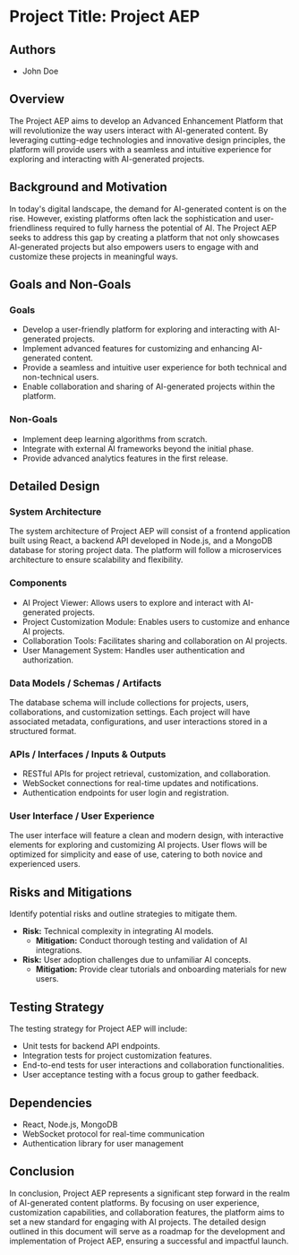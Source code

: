 # Project Title: Project AEP
## Authors
- John Doe

## Overview
The Project AEP aims to develop an Advanced Enhancement Platform that will revolutionize the way users interact with AI-generated content. By leveraging cutting-edge technologies and innovative design principles, the platform will provide users with a seamless and intuitive experience for exploring and interacting with AI-generated projects.

## Background and Motivation
In today's digital landscape, the demand for AI-generated content is on the rise. However, existing platforms often lack the sophistication and user-friendliness required to fully harness the potential of AI. The Project AEP seeks to address this gap by creating a platform that not only showcases AI-generated projects but also empowers users to engage with and customize these projects in meaningful ways.

## Goals and Non-Goals

### Goals
- Develop a user-friendly platform for exploring and interacting with AI-generated projects.
- Implement advanced features for customizing and enhancing AI-generated content.
- Provide a seamless and intuitive user experience for both technical and non-technical users.
- Enable collaboration and sharing of AI-generated projects within the platform.

### Non-Goals
- Implement deep learning algorithms from scratch.
- Integrate with external AI frameworks beyond the initial phase.
- Provide advanced analytics features in the first release.

## Detailed Design

### System Architecture
The system architecture of Project AEP will consist of a frontend application built using React, a backend API developed in Node.js, and a MongoDB database for storing project data. The platform will follow a microservices architecture to ensure scalability and flexibility.

### Components
- AI Project Viewer: Allows users to explore and interact with AI-generated projects.
- Project Customization Module: Enables users to customize and enhance AI projects.
- Collaboration Tools: Facilitates sharing and collaboration on AI projects.
- User Management System: Handles user authentication and authorization.

### Data Models / Schemas / Artifacts
The database schema will include collections for projects, users, collaborations, and customization settings. Each project will have associated metadata, configurations, and user interactions stored in a structured format.

### APIs / Interfaces / Inputs & Outputs
- RESTful APIs for project retrieval, customization, and collaboration.
- WebSocket connections for real-time updates and notifications.
- Authentication endpoints for user login and registration.

### User Interface / User Experience
The user interface will feature a clean and modern design, with interactive elements for exploring and customizing AI projects. User flows will be optimized for simplicity and ease of use, catering to both novice and experienced users.

## Risks and Mitigations

Identify potential risks and outline strategies to mitigate them.
- **Risk:** Technical complexity in integrating AI models.
  - **Mitigation:** Conduct thorough testing and validation of AI integrations.
- **Risk:** User adoption challenges due to unfamiliar AI concepts.
  - **Mitigation:** Provide clear tutorials and onboarding materials for new users.

## Testing Strategy

The testing strategy for Project AEP will include:
- Unit tests for backend API endpoints.
- Integration tests for project customization features.
- End-to-end tests for user interactions and collaboration functionalities.
- User acceptance testing with a focus group to gather feedback.

## Dependencies

- React, Node.js, MongoDB
- WebSocket protocol for real-time communication
- Authentication library for user management

## Conclusion

In conclusion, Project AEP represents a significant step forward in the realm of AI-generated content platforms. By focusing on user experience, customization capabilities, and collaboration features, the platform aims to set a new standard for engaging with AI projects. The detailed design outlined in this document will serve as a roadmap for the development and implementation of Project AEP, ensuring a successful and impactful launch.